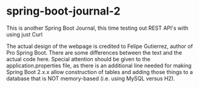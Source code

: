 # spring-boot-journal-2
This is another Spring Boot Journal, this time testing out REST API's with using just Curl

The actual design of the webpage is credited to Felipe Gutierrez, author of Pro Spring Boot. There are some differences between the text and the actual code here.
Special attention should be given to the application.properties file, as there is an additional line needed for making Spring Boot 2.x.x allow construction of tables and adding those things to a database that is NOT memory-based (i.e. using MySQL versus H2).
